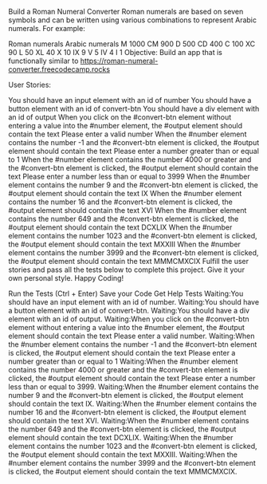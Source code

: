 Build a Roman Numeral Converter
Roman numerals are based on seven symbols and can be written using various combinations to represent Arabic numerals. For example:

Roman numerals	Arabic numerals
M	1000
CM	900
D	500
CD	400
C	100
XC	90
L	50
XL	40
X	10
IX	9
V	5
IV	4
I	1
Objective: Build an app that is functionally similar to https://roman-numeral-converter.freecodecamp.rocks

User Stories:

You should have an input element with an id of number
You should have a button element with an id of convert-btn
You should have a div element with an id of output
When you click on the #convert-btn element without entering a value into the #number element, the #output element should contain the text Please enter a valid number
When the #number element contains the number -1 and the #convert-btn element is clicked, the #output element should contain the text Please enter a number greater than or equal to 1
When the #number element contains the number 4000 or greater and the #convert-btn element is clicked, the #output element should contain the text Please enter a number less than or equal to 3999
When the #number element contains the number 9 and the #convert-btn element is clicked, the #output element should contain the text IX
When the #number element contains the number 16 and the #convert-btn element is clicked, the #output element should contain the text XVI
When the #number element contains the number 649 and the #convert-btn element is clicked, the #output element should contain the text DCXLIX
When the #number element contains the number 1023 and the #convert-btn element is clicked, the #output element should contain the text MXXIII
When the #number element contains the number 3999 and the #convert-btn element is clicked, the #output element should contain the text MMMCMXCIX
Fulfill the user stories and pass all the tests below to complete this project. Give it your own personal style. Happy Coding!

Run the Tests (Ctrl + Enter)
Save your Code
Get Help
Tests
Waiting:You should have an input element with an id of number.
Waiting:You should have a button element with an id of convert-btn.
Waiting:You should have a div element with an id of output.
Waiting:When you click on the #convert-btn element without entering a value into the #number element, the #output element should contain the text Please enter a valid number.
Waiting:When the #number element contains the number -1 and the #convert-btn element is clicked, the #output element should contain the text Please enter a number greater than or equal to 1
Waiting:When the #number element contains the number 4000 or greater and the #convert-btn element is clicked, the #output element should contain the text Please enter a number less than or equal to 3999.
Waiting:When the #number element contains the number 9 and the #convert-btn element is clicked, the #output element should contain the text IX.
Waiting:When the #number element contains the number 16 and the #convert-btn element is clicked, the #output element should contain the text XVI.
Waiting:When the #number element contains the number 649 and the #convert-btn element is clicked, the #output element should contain the text DCXLIX.
Waiting:When the #number element contains the number 1023 and the #convert-btn element is clicked, the #output element should contain the text MXXIII.
Waiting:When the #number element contains the number 3999 and the #convert-btn element is clicked, the #output element should contain the text MMMCMXCIX.